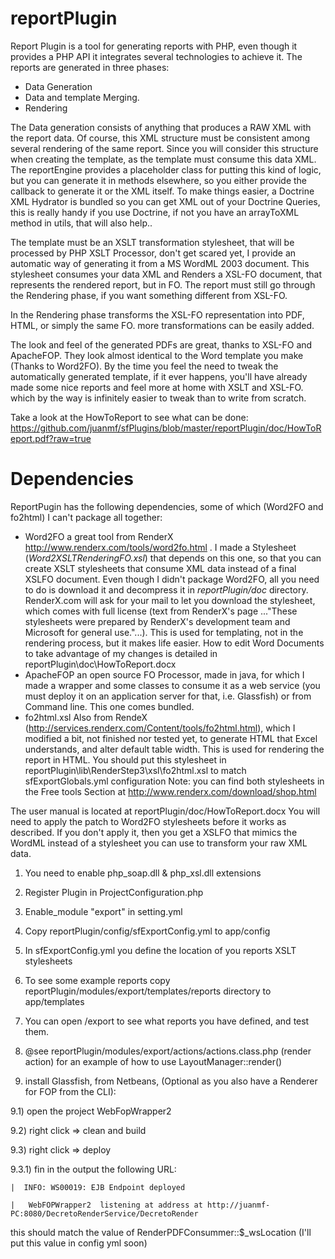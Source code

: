 reportPlugin
============

Report Plugin is a tool for generating reports with PHP, even though it provides 
a PHP API it integrates several technologies to achieve it.
The reports are generated in three phases:
   * Data Generation 
   * Data and template Merging.
   * Rendering

The Data generation consists of anything that produces a RAW XML with the report 
data. Of course, this XML structure must be consistent among several rendering of 
the same report. Since you will consider this structure when creating the 
template, as the template must consume this data XML. The reportEngine provides
a placeholder class for putting this kind of logic, but you can generate it in
methods elsewhere, so you either provide the callback to generate it or the XML
itself. To make things easier, a Doctrine XML Hydrator is bundled so you can get 
XML out of your Doctrine Queries, this is really handy if you use Doctrine, if not
you have an arrayToXML method in utils, that will also help.. 

The template must be an XSLT transformation stylesheet, that will be processed by
PHP XSLT Processor, don't get scared yet, I provide an automatic way of generating 
it from a MS WordML 2003 document. This stylesheet consumes your data XML and 
Renders a XSL-FO document, that represents the rendered report, but in FO. 
The report must still go through the Rendering phase, if you want something different 
from XSL-FO.

In the Rendering phase transforms the XSL-FO representation into PDF, HTML, or simply 
the same FO. more transformations can be easily added.

The look and feel of the generated PDFs are great, thanks to XSL-FO and ApacheFOP. 
They look almost identical to the Word template you make (Thanks to Word2FO).
By the time you feel the need to tweak the automatically generated template, if it 
ever happens, you'll have already made some nice reports and feel more at home 
with XSLT and XSL-FO. which by the way is infinitely easier to tweak than to 
write from scratch.

Take a look at the HowToReport to see what can be done: 
https://github.com/juanmf/sfPlugins/blob/master/reportPlugin/doc/HowToReport.pdf?raw=true

Dependencies
============

ReportPugin has the following dependencies, some of which (Word2FO and fo2html) I can't package all together:

* Word2FO a great tool from RenderX http://www.renderx.com/tools/word2fo.html . I made a Stylesheet (*Word2XSLTRenderingFO.xsl*) that depends on this one, so that you can create XSLT stylesheets that consume XML data instead of a final XSLFO document. Even though I didn't package Word2FO, all you need to do is download it and decompress it in *reportPlugin/doc* directory. RenderX.com will ask for your mail to let you download the stylesheet, which comes with full license (text from RenderX's page ..."These stylesheets were prepared by RenderX's development team and Microsoft for general use."...). This is used for templating, not in the rendering process, but it makes life easier. How to edit Word Documents to take advantage of my changes is detailed in reportPlugin\doc\HowToReport.docx
* ApacheFOP an open source FO Processor, made in java, for which I made a wrapper and some classes to consume it as a web service (you must deploy it on an application server for that, i.e. Glassfish) or from Command line. This one comes bundled.
* fo2html.xsl Also from RendeX (http://services.renderx.com/Content/tools/fo2html.html), which I modified a bit, not finished nor tested yet, to generate HTML that Excel understands, and alter default table width. This is used for rendering the report in HTML. You should put this stylesheet in reportPlugin\lib\RenderStep3\xsl\fo2html.xsl to match sfExportGlobals.yml configuration
Note: you can find both stylesheets in the Free tools Section at http://www.renderx.com/download/shop.html

The user manual is located at reportPlugin/doc/HowToReport.docx
You will need to apply the patch to Word2FO stylesheets before it 
works as described. If you don't apply it, then you get a XSLFO that 
mimics the WordML instead of a stylesheet you can use to transform your raw XML data.

1) You need to enable php_soap.dll & php_xsl.dll extensions 

2) Register Plugin in ProjectConfiguration.php

3) Enable_module "export" in setting.yml

4) Copy reportPlugin/config/sfExportConfig.yml to app/config

5) In sfExportConfig.yml you define the location of you reports XSLT stylesheets

6) To see some example reports copy reportPlugin/modules/export/templates/reports
directory to app/templates
7) You can open <domain>/export to see what reports you have defined, and test them.

8) @see reportPlugin/modules/export/actions/actions.class.php (render action) for
an example of how to use LayoutManager::render()

9) install Glassfish, from Netbeans, (Optional as you also have a Renderer for FOP from the CLI):

  9.1) open the project WebFopWrapper2
  
  9.2) right click => clean and build
  
  9.3) right click => deploy
  
  9.3.1) fin in the output the following URL:
  
    |  INFO: WS00019: EJB Endpoint deployed
    
    |   WebFOPWrapper2  listening at address at http://juanmf-PC:8080/DecretoRenderService/DecretoRender
    
  this should match the value of RenderPDFConsummer::$_wsLocation (I'll put this 
value in config yml soon)


 
